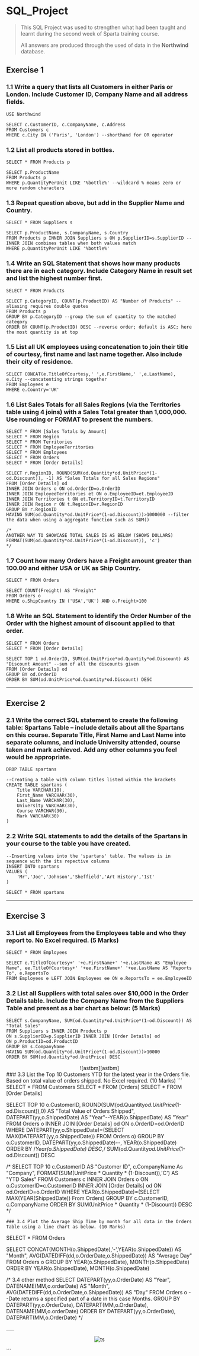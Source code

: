 # SQL_Project

> This SQL Project was used to strengthen what had been taught and learnt during the second week of Sparta training course.
>
>All answers are produced through the used of data in the **Northwind** database.
## Exercise 1
### 1.1 Write a query that lists all Customers in either Paris or London. Include Customer ID, Company Name and all address fields.
```
USE Northwind 

SELECT c.CustomerID, c.CompanyName, c.Address 
FROM Customers c
WHERE c.City IN ('Paris', 'London') --shorthand for OR operator
```
### 1.2 List all products stored in bottles.
```
SELECT * FROM Products p

SELECT p.ProductName 
FROM Products p
WHERE p.QuantityPerUnit LIKE '%bottle%' --wildcard % means zero or more random characters
```
### 1.3 Repeat question above, but add in the Supplier Name and Country.
```
SELECT * FROM Suppliers s

SELECT p.ProductName, s.CompanyName, s.Country 
FROM Products p INNER JOIN Suppliers s ON p.SupplierID=s.SupplierID --INNER JOIN combines tables when both values match 
WHERE p.QuantityPerUnit LIKE '%bottle%'
```
### 1.4 Write an SQL Statement that shows how many products there are in each category. Include Category Name in result set and list the highest number first.
```
SELECT * FROM Products

SELECT p.CategoryID, COUNT(p.ProductID) AS "Number of Products" --aliasing requires double quotes
FROM Products p
GROUP BY p.CategoryID --group the sum of quantity to the matched category
ORDER BY COUNT(p.ProductID) DESC --reverse order; default is ASC; here the most quantity is at top
```
### 1.5 List all UK employees using concatenation to join their title of courtesy, first name and last name together. Also include their city of residence.
```
SELECT CONCAT(e.TitleOfCourtesy,' ',e.FirstName,' ',e.LastName), e.City --concatenting strings together
FROM Employees e
WHERE e.Country='UK'
```
### 1.6 List Sales Totals for all Sales Regions (via the Territories table using 4 joins) with a Sales Total greater than 1,000,000. Use rounding or FORMAT to present the numbers. 
```
SELECT * FROM [Sales Totals by Amount]
SELECT * FROM Region
SELECT * FROM Territories
SELECT * FROM EmployeeTerritories
SELECT * FROM Employees
SELECT * FROM Orders
SELECT * FROM [Order Details]

SELECT r.RegionID, ROUND(SUM(od.Quantity*od.UnitPrice*(1-od.Discount)), -1) AS "Sales Totals for all Sales Regions"
FROM [Order Details] od 
INNER JOIN Orders o ON od.OrderID=o.OrderID 
INNER JOIN EmployeeTerritories et ON o.EmployeeID=et.EmployeeID 
INNER JOIN Territories t ON et.TerritoryID=t.TerritoryID 
INNER JOIN Region r ON t.RegionID=r.RegionID
GROUP BY r.RegionID
HAVING SUM(od.Quantity*od.UnitPrice*(1-od.Discount))>1000000 --filter the data when using a aggregate function such as SUM()

/*
ANOTHER WAY TO SHOWCASE TOTAL SALES IS AS BELOW (SHOWS DOLLARS)
FORMAT(SUM(od.Quantity*od.UnitPrice*(1-od.Discount)), 'c')
*/
```
### 1.7 Count how many Orders have a Freight amount greater than 100.00 and either USA or UK as Ship Country.
```
SELECT * FROM Orders

SELECT COUNT(Freight) AS "Freight"
FROM Orders o
WHERE o.ShipCountry IN ('USA','UK') AND o.Freight>100
```
### 1.8 Write an SQL Statement to identify the Order Number of the Order with the highest amount of discount applied to that order.
```
SELECT * FROM Orders
SELECT * FROM [Order Details]

SELECT TOP 1 od.OrderID, SUM(od.UnitPrice*od.Quantity*od.Discount) AS "Discount Amount" --sum of all the discounts given
FROM [Order Details] od
GROUP BY od.OrderID
ORDER BY SUM(od.UnitPrice*od.Quantity*od.Discount) DESC
```
___
## Exercise 2
### 2.1 Write the correct SQL statement to create the following table: Spartans Table – include details about all the Spartans on this course. Separate Title, First Name and Last Name into separate columns, and include University attended, course taken and mark achieved. Add any other columns you feel would be appropriate. 
```
DROP TABLE spartans

--Creating a table with column titles listed within the brackets
CREATE TABLE spartans (
    Title VARCHAR(10),
    First_Name VARCHAR(30),
    Last_Name VARCHAR(30),
    University VARCHAR(30),
    Course VARCHAR(30),
    Mark VARCHAR(30)
)
```
### 2.2 Write SQL statements to add the details of the Spartans in your course to the table you have created.
```
--Inserting values into the 'spartans' table. The values is in sequence with the its repective columns 
INSERT INTO spartans
VALUES (
    'Mr','Joe','Johnson','Sheffield','Art History','1st'
)

SELECT * FROM spartans
```
___
## Exercise 3
### 3.1 List all Employees from the Employees table and who they report to. No Excel required. (5 Marks)
```
SELECT * FROM Employees

SELECT e.TitleOfCourtesy+' '+e.FirstName+' '+e.LastName AS "Employee Name", ee.TitleOfCourtesy+' '+ee.FirstName+' '+ee.LastName AS "Reports To", e.ReportsTo
FROM Employees e LEFT JOIN Employees ee ON e.ReportsTo = ee.EmployeeID
```
### 3.2 List all Suppliers with total sales over $10,000 in the Order Details table. Include the Company Name from the Suppliers Table and present as a bar chart as below: (5 Marks)
```
SELECT s.CompanyName, SUM(od.Quantity*od.UnitPrice*(1-od.Discount)) AS "Total Sales"
FROM Suppliers s INNER JOIN Products p 
ON s.SupplierID=p.SupplierID INNER JOIN [Order Details] od 
ON p.ProductID=od.ProductID
GROUP BY s.CompanyName
HAVING SUM(od.Quantity*od.UnitPrice*(1-od.Discount))>10000
ORDER BY SUM(od.Quantity*od.UnitPrice) DESC
```
<center>
![astbm][astbm]
</center>
### 3.3 List the Top 10 Customers YTD for the latest year in the Orders file. Based on total value of orders shipped. No Excel required. (10 Marks)
```
SELECT * FROM Customers
SELECT * FROM [Orders]
SELECT * FROM [Order Details]

SELECT TOP 10 o.CustomerID, ROUND(SUM(od.Quantity*od.UnitPrice*(1-od.Discount)),0) AS "Total Value of Orders Shipped", DATEPART(yy,o.ShippedDate) AS "Year"--YEAR(o.ShippedDate) AS "Year"
FROM Orders o INNER JOIN [Order Details] od 
ON o.OrderID=od.OrderID
WHERE DATEPART(yy,o.ShippedDate)=(SELECT MAX(DATEPART(yy,o.ShippedDate)) FROM Orders o) 
GROUP BY o.CustomerID, DATEPART(yy,o.ShippedDate)--, YEAR(o.ShippedDate)
ORDER BY /*Year(o.ShippedDate) DESC,*/ SUM(od.Quantity*od.UnitPrice*(1-od.Discount)) DESC

/*
SELECT TOP 10 c.CustomerID AS "Customer ID", c.CompanyName As "Company", FORMAT(SUM(UnitPrice * Quantity * (1-Discount)),'C') AS "YTD Sales"
FROM Customers c INNER JOIN Orders o ON o.CustomerID=c.CustomerID
INNER JOIN [Order Details] od ON od.OrderID=o.OrderID
WHERE YEAR(o.ShippedDate)=(SELECT MAX(YEAR(ShippedDate)) 
                           From Orders)
GROUP BY c.CustomerID, c.CompanyName
ORDER BY SUM(UnitPrice * Quantity * (1-Discount)) DESC
*/
```
### 3.4 Plot the Average Ship Time by month for all data in the Orders Table using a line chart as below. (10 Marks)
```
SELECT * FROM Orders

SELECT CONCAT(MONTH(o.ShippedDate),'-',YEAR(o.ShippedDate)) AS "Month", AVG(DATEDIFF(dd,o.OrderDate,o.ShippedDate)) AS "Average Day"
FROM Orders o
GROUP BY YEAR(o.ShippedDate), MONTH(o.ShippedDate) 
ORDER BY YEAR(o.ShippedDate), MONTH(o.ShippedDate)

/*
3.4 other method
SELECT DATEPART(yy,o.OrderDate) AS "Year", DATENAME(MM,o.orderDate) AS "Month", AVG(DATEDIFF(dd,o.OrderDate,o.ShippedDate)) AS "Day"
FROM Orders o
--Date returns a specified part of a date in this case Months.
GROUP BY DATEPART(yy,o.OrderDate), DATEPART(MM,o.OrderDate), DATENAME(MM,o.orderDate)
ORDER BY DATEPART(yy,o.OrderDate), DATEPART(MM,o.OrderDate)
*/
```
___
```
<center>
    
![ts](https://i.imgur.com/gBqeAHk.png?2)

</center>
```

[astbm]: https://i.imgur.com/XH22e4O.png?4
[ts]: https://i.imgur.com/gBqeAHk.png?2
